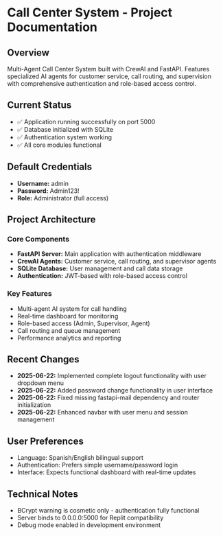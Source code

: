 # Call Center System - Project Documentation

## Overview
Multi-Agent Call Center System built with CrewAI and FastAPI. Features specialized AI agents for customer service, call routing, and supervision with comprehensive authentication and role-based access control.

## Current Status
- ✅ Application running successfully on port 5000
- ✅ Database initialized with SQLite
- ✅ Authentication system working
- ✅ All core modules functional

## Default Credentials
- **Username:** admin
- **Password:** Admin123!
- **Role:** Administrator (full access)

## Project Architecture

### Core Components
- **FastAPI Server:** Main application with authentication middleware
- **CrewAI Agents:** Customer service, call routing, and supervisor agents
- **SQLite Database:** User management and call data storage
- **Authentication:** JWT-based with role-based access control

### Key Features
- Multi-agent AI system for call handling
- Real-time dashboard for monitoring
- Role-based access (Admin, Supervisor, Agent)
- Call routing and queue management
- Performance analytics and reporting

## Recent Changes
- **2025-06-22:** Implemented complete logout functionality with user dropdown menu
- **2025-06-22:** Added password change functionality in user interface
- **2025-06-22:** Fixed missing fastapi-mail dependency and router initialization
- **2025-06-22:** Enhanced navbar with user menu and session management

## User Preferences
- Language: Spanish/English bilingual support
- Authentication: Prefers simple username/password login
- Interface: Expects functional dashboard with real-time updates

## Technical Notes
- BCrypt warning is cosmetic only - authentication fully functional
- Server binds to 0.0.0.0:5000 for Replit compatibility
- Debug mode enabled in development environment